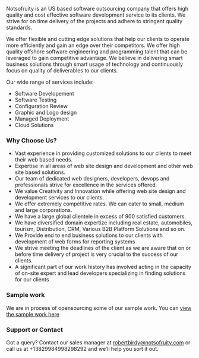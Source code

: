 Notsofruity is an US based software outsourcing company that offers high quality and cost effective software development service to its clients. We strive for on time delivery of the projects and adhere to stringent quality standards.

We offer flexible and cutting edge solutions that help our clients to operate more efficiently and gain an edge over their competitors. We offer high quality offshore software engineering and programming talent that can be leveraged to gain competitive advantage. We believe in delivering smart business solutions through smart usage of technology and continuously focus on quality of deliverables to our clients.

Our wide range of services include:
- Software Developement
- Software Testing
- Configuration Review
- Graphic and Logo design
- Managed Deployment
- Cloud Solutions


### Why Choose Us?

- Vast experience in providing customized solutions to our clients to meet their web based needs.
- Expertise in all areas of web site design and development and other web site based solutions.
- Our team of dedicated web designers, developers, devops and professionals strive for excellence in the services offered.
- We value Creativity and Innovation while offering web site design and development services to our clients.
- We offer extremely competitive rates. We can cater to small, medium and large corporations.
- We have a large global clientele in excess of 900 satisfied customers.
- We have diversified domain expertize including real estate, automobiles, tourism, Distribution, CRM, Various B2B Platform Solutions and so on.
- We Provide end to end business solutions to our clients with development of web forms for reporting systems
- We strive meeting the deadlines of the client as we are aware that on or before time delivery of project is very crucial to the success of our clients.
- A significant part of our work history has involved acting in the capacity of on-site expert and lead developers specializing in finding solutions for our clients


### Sample work

We are in process of opensourcing some of our sample work. You can [view the sample work here](https://github.com/NotSoFruity)


### Support or Contact

Got a query? Contact our sales manager at [robertbirdy@notsofruity.com](mailto:robertbirdy@notsofruity.com) or call us at +13829984998298292 and we’ll help you sort it out.
